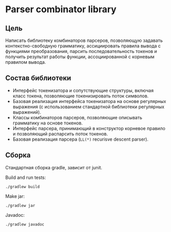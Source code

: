 # Parser combinator library

## Цель

Написать библиотеку комбинаторов парсеров, позволяющую задавать контекстно-свободную грамматику, ассициировать правила вывода с функциями преобразования, парсить последовательность токенов и получить результат работы функции, ассоциированной с корневым правилом вывода.


## Состав библиотеки

- Интерфейс токенизатора и сопутствующие структуры, включая класс токена, позволяющие токенизировать поток символов.
- Базовая реализация интерфейса токенизатора на основе регулярных выражения (с использованием стандартной библиотеки регулярных выражений).
- Классы комбинаторов парсеров, позволяющие описывать грамматику на основе токенов.
- Интерфейс парсера, принимающий в конструктор корневое правило и позволяющий распарсить поток токенов.
- Базовая реализация парсера (`LL(*)` recurisve descent parser).


## Сборка

Стандартная сборка gradle, зависит от junit.

Build and run tests:

```
./gradlew build
```

Make jar:

```
./gradlew jar
```

Javadoc:

```
./gradlew javadoc
```
